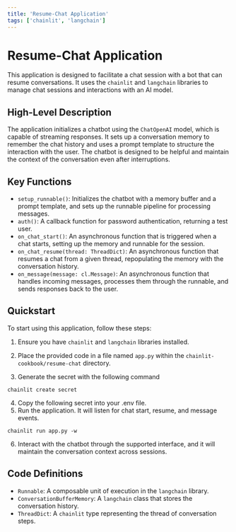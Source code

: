 ```yaml
---
title: 'Resume-Chat Application'
tags: ['chainlit', 'langchain']
---
```


# Resume-Chat Application

This application is designed to facilitate a chat session with a bot that can resume conversations. It uses the `chainlit` and `langchain` libraries to manage chat sessions and interactions with an AI model.

## High-Level Description

The application initializes a chatbot using the `ChatOpenAI` model, which is capable of streaming responses. It sets up a conversation memory to remember the chat history and uses a prompt template to structure the interaction with the user. The chatbot is designed to be helpful and maintain the context of the conversation even after interruptions.

## Key Functions

- `setup_runnable()`: Initializes the chatbot with a memory buffer and a prompt template, and sets up the runnable pipeline for processing messages.
- `auth()`: A callback function for password authentication, returning a test user.
- `on_chat_start()`: An asynchronous function that is triggered when a chat starts, setting up the memory and runnable for the session.
- `on_chat_resume(thread: ThreadDict)`: An asynchronous function that resumes a chat from a given thread, repopulating the memory with the conversation history.
- `on_message(message: cl.Message)`: An asynchronous function that handles incoming messages, processes them through the runnable, and sends responses back to the user.

## Quickstart

To start using this application, follow these steps:

1. Ensure you have `chainlit` and `langchain` libraries installed.

2. Place the provided code in a file named `app.py` within the `chainlit-cookbook/resume-chat` directory.
3. Generate the secret with the following command
```shell
chainlit create secret
``` 
4. Copy the following secret into your .env file.
5. Run the application. It will listen for chat start, resume, and message events.
```shell
chainlit run app.py -w
```
6. Interact with the chatbot through the supported interface, and it will maintain the conversation context across sessions.

## Code Definitions

- `Runnable`: A composable unit of execution in the `langchain` library.
- `ConversationBufferMemory`: A `langchain` class that stores the conversation history.
- `ThreadDict`: A `chainlit` type representing the thread of conversation steps.
